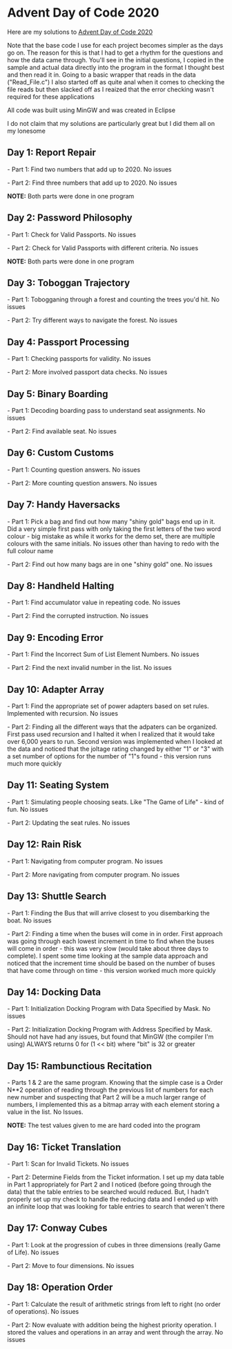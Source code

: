 # Advent Day of Code 2020

Here are my solutions to <a href="https://adventofcode.com/">Advent Day of Code 2020</a>

Note that the base code I use for each project becomes simpler as the days go on.  The reason for this is that I had to get a rhythm for the questions and how the data came through.  You'll see in the initial questions, I copied in the sample and actual data directly into the program in the format I thought best and then read it in.  Going to a basic wrapper that reads in the data ("Read_File.c") I also started off as quite anal when it comes to checking the file reads but then slacked off as I reaized that the error checking wasn't required for these applications

All code was built using MinGW and was created in Eclipse

I do not claim that my solutions are particularly great but I did them all on my lonesome


<h2>Day 1: Report Repair</h2>
- Part 1: Find two numbers that add up to 2020.  No issues
<p>- Part 2: Find three numbers that add up to 2020.  No issues 
<p><b>NOTE:</b> Both parts were done in one program

<h2>Day 2: Password Philosophy</h2>
- Part 1: Check for Valid Passports.  No issues
<p>- Part 2: Check for Valid Passports with different criteria.  No issues 
<p><b>NOTE:</b> Both parts were done in one program

<h2>Day 3: Toboggan Trajectory</h2>
- Part 1: Tobogganing through a forest and counting the trees you'd hit.  No issues
<p>- Part 2: Try different ways to navigate the forest.  No issues 

<h2>Day 4: Passport Processing</h2>
- Part 1: Checking passports for validity.  No issues
<p>- Part 2: More involved passport data checks.  No issues 

<h2>Day 5: Binary Boarding</h2>
- Part 1: Decoding boarding pass to understand seat assignments.  No issues
<p>- Part 2: Find available seat.  No issues 

<h2>Day 6: Custom Customs</h2>
- Part 1: Counting question answers.  No issues
<p>- Part 2: More counting question answers.  No issues 

<h2>Day 7: Handy Haversacks</h2>
- Part 1: Pick a bag and find out how many "shiny gold" bags end up in it.  Did a very simple first pass with only taking the first letters of the two word colour - big mistake as while it works for the demo set, there are multiple colours with the same initials.  No issues other than having to redo with the full colour name
<p>- Part 2: Find out how many bags are in one "shiny gold" one.  No issues 

<h2>Day 8: Handheld Halting</h2>
- Part 1: Find accumulator value in repeating code.  No issues
<p>- Part 2: Find the corrupted instruction.  No issues 

<h2>Day 9: Encoding Error</h2>
- Part 1: Find the Incorrect Sum of List Element Numbers.  No issues
<p>- Part 2: Find the next invalid number in the list.  No issues 

<h2>Day 10: Adapter Array</h2>
- Part 1: Find the appropriate set of power adapters based on set rules.  Implemented with recursion.  No issues
<p>- Part 2: Finding all the different ways that the adpaters can be organized.  First pass used recursion and I halted it when I realized that it would take over 6,000 years to run.  Second version was implemented when I looked at the data and noticed that the joltage rating changed by either "1" or "3" with a set number of options for the number of "1"s found - this version runs much more quickly 

<h2>Day 11: Seating System</h2>
- Part 1: Simulating people choosing seats.  Like "The Game of Life" - kind of fun.  No issues
<p>- Part 2: Updating the seat rules.  No issues 

<h2>Day 12: Rain Risk</h2>
- Part 1: Navigating from computer program.  No issues
<p>- Part 2: More navigating from computer program.  No issues 

<h2>Day 13: Shuttle Search</h2>
- Part 1: Finding the Bus that will arrive closest to you disembarking the boat.  No issues
<p>- Part 2: Finding a time when the buses will come in in order.  First approach was going through each lowest increment in time to find when the buses will come in order - this was very slow (would take about three days to complete).  I spent some time looking at the sample data approach and noticed that the increment time should be based on the number of buses that have come through on time - this version worked much more quickly

<h2>Day 14: Docking Data</h2>
- Part 1: Initialization Docking Program with Data Specified by Mask.  No issues
<p>- Part 2: Initialization Docking Program with Address Specified by Mask.  Should not have had any issues, but found that MinGW (the compiler I'm using) ALWAYS returns 0 for (1 << bit) where "bit" is 32 or greater

<h2>Day 15: Rambunctious Recitation</h2>
- Parts 1 & 2 are the same program.  Knowing that the simple case is a Order N**2 operation of reading through the previous list of numbers for each new number and suspecting that Part 2 will be a much larger range of numbers, I implemented this as a bitmap array with each element storing a value in the list.  No Issues.  
<p><b>NOTE:</b> The test values given to me are hard coded into the program
  
<h2>Day 16: Ticket Translation</h2>
- Part 1: Scan for Invalid Tickets.  No issues
<p>- Part 2: Determine Fields from the Ticket information.  I set up my data table in Part 1 appropriately for Part 2 and I noticed (before going through the data) that the table entries to be searched would reduced.  But, I hadn't properly set up my check to handle the reducing data and I ended up with an infinite loop that was looking for table entries to search that weren't there

<h2>Day 17: Conway Cubes</h2>
- Part 1: Look at the progression of cubes in three dimensions (really Game of Life).  No issues
<p>- Part 2: Move to four dimensions.  No issues

<h2>Day 18: Operation Order</h2>
- Part 1: Calculate the result of arithmetic strings from left to right (no order of operations).  No issues
<p> - Part 2: Now evaluate with addition being the highest priority operation.  I stored the values and operations in an array and went through the array.  No issues
